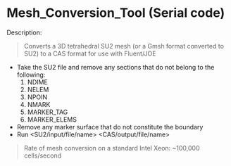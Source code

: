 # Mesh_Conversion_Tool (Serial code)

Description:

> Converts a 3D tetrahedral SU2 mesh (or a Gmsh format converted to SU2) to a CAS format for use with Fluent/JOE
  - Take the SU2 file and remove any sections that do not belong to the following:
    1. NDIME
    2. NELEM
    3. NPOIN
    4. NMARK
    5. MARKER_TAG
    6. MARKER_ELEMS
  - Remove any marker surface that do not constitute the boundary
  - Run <executable-name> <SU2/input/file/name> <CAS/output/file/name>
> Rate of mesh conversion on a standard Intel Xeon: ~100,000 cells/second

